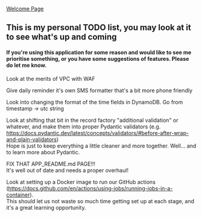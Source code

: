 [Welcome Page](../README.md)
## This is my personal TODO list, you may look at it to see what's up and coming
#### If you're using this application for some reason and would like to see me prioritise something, or you have some suggestions of features. Please do let me know.

Look at the merits of VPC with WAF

Give daily reminder it's own SMS formatter that's a bit more phone friendly

Look into changing the format of the time fields in DynamoDB. Go from timestamp -> utc string

Look at shifting that bit in the record factory "additional validation" or whatever, and make them into proper Pydantic validators (e.g. https://docs.pydantic.dev/latest/concepts/validators/#before-after-wrap-and-plain-validators)  
Hope is just to keep everything a little cleaner and more together. Well... and to learn more about Pydantic.

FIX THAT APP_README.md PAGE!!!  
It's well out of date and needs a proper overhaul!

Look at setting up a Docker image to run our GitHub actions (https://docs.github.com/en/actions/using-jobs/running-jobs-in-a-container).  
This should let us not waste so much time getting set up at each stage, and it's a great learning opportunity.